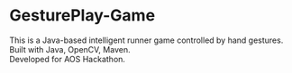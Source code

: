 # GesturePlay-Game

This is a Java-based intelligent runner game controlled by hand gestures.  
Built with Java, OpenCV, Maven.  
Developed for AOS Hackathon.
